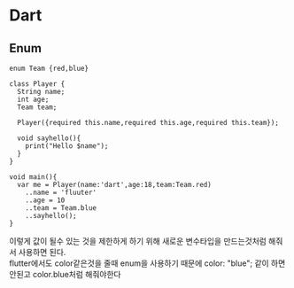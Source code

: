 # Dart
## Enum
```
enum Team {red,blue}

class Player {
  String name;
  int age;
  Team team;
  
  Player({required this.name,required this.age,required this.team});
  
  void sayhello(){
    print("Hello $name");
  }
}

void main(){
  var me = Player(name:'dart',age:18,team:Team.red)
    ..name = 'fluuter'
    ..age = 10
    ..team = Team.blue
    ..sayhello();
}
```
이렇게 값이 될수 있는 것을 제한하게 하기 위해 새로운 변수타입을 만드는것처럼 해줘서 사용하면 된다.<br>
flutter에서도 color같은것을 줄때 enum을 사용하기 때문에 color: "blue"; 같이 하면 안된고 color.blue처럼 해줘야한다
